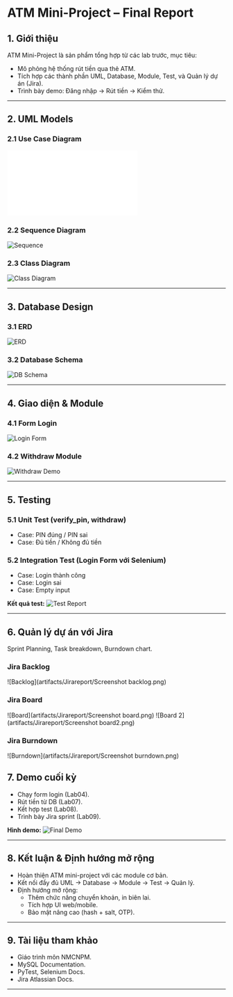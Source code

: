 # ATM Mini-Project – Final Report

## 1. Giới thiệu
ATM Mini-Project là sản phẩm tổng hợp từ các lab trước, mục tiêu:
- Mô phỏng hệ thống rút tiền qua thẻ ATM.
- Tích hợp các thành phần UML, Database, Module, Test, và Quản lý dự án (Jira).
- Trình bày demo: Đăng nhập → Rút tiền → Kiểm thử.

---

## 2. UML Models

### 2.1 Use Case Diagram
![Use Case](artifacts/UseCaseDiagram.pdf)

### 2.2 Sequence Diagram
![Sequence](artifacts/ATM_Withdraw_Sequence.png)

### 2.3 Class Diagram
![Class Diagram](artifacts/Class-atm.png)

---

## 3. Database Design

### 3.1 ERD
![ERD](artifacts/erd.png)

### 3.2 Database Schema
![DB Schema](artifacts/db_schema.png)

---

## 4. Giao diện & Module

### 4.1 Form Login
![Login Form](artifacts/formlogin.png)

### 4.2 Withdraw Module
![Withdraw Demo](artifacts/test_withdraw.png)

---

## 5. Testing

### 5.1 Unit Test (verify_pin, withdraw)
- Case: PIN đúng / PIN sai  
- Case: Đủ tiền / Không đủ tiền

### 5.2 Integration Test (Login Form với Selenium)
- Case: Login thành công  
- Case: Login sai  
- Case: Empty input  

**Kết quả test:**
![Test Report](artifacts/selenium_test_login.png)

---

## 6. Quản lý dự án với Jira
Sprint Planning, Task breakdown, Burndown chart.

### Jira Backlog
![Backlog](artifacts/Jirareport/Screenshot backlog.png)

### Jira Board
![Board](artifacts/Jirareport/Screenshot board.png)
![Board 2](artifacts/Jirareport/Screenshot board2.png)

### Jira Burndown
![Burndown](artifacts/Jirareport/Screenshot burndown.png)


## 7. Demo cuối kỳ
- Chạy form login (Lab04).  
- Rút tiền từ DB (Lab07).  
- Kết hợp test (Lab08).  
- Trình bày Jira sprint (Lab09).  

**Hình demo:**
![Final Demo](artifacts/final_demo.png)

---

## 8. Kết luận & Định hướng mở rộng
- Hoàn thiện ATM mini-project với các module cơ bản.  
- Kết nối đầy đủ UML → Database → Module → Test → Quản lý.  
- Định hướng mở rộng:
  - Thêm chức năng chuyển khoản, in biên lai.
  - Tích hợp UI web/mobile.
  - Bảo mật nâng cao (hash + salt, OTP).

---

## 9. Tài liệu tham khảo
- Giáo trình môn NMCNPM.  
- MySQL Documentation.  
- PyTest, Selenium Docs.  
- Jira Atlassian Docs.  

---
